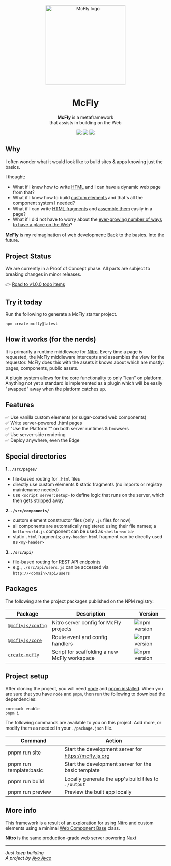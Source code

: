 <p align="center">
  <img width="250" src="https://git.sr.ht/~ayoayco/mcfly/blob/main/assets/mcfly-logo-sm.png" alt="McFly logo" />
</p>

<h1 align="center">McFly</h1>

<p align="center"><strong>McFly</strong> is a metaframework<br />that assists in building on the Web</p>

<p align="center">
  <img src="https://img.shields.io/badge/from-the_future-blue?style=flat" />
  <img src="https://img.shields.io/badge/status-legit-purple?style=flat" />
  <a href="https://mcfly.js.org/demo" target="_blank"><img src="https://img.shields.io/badge/see-the_demo_↗️-blue?style=flat&colorB=28CF8D" /></a>
</p>

## Why

I often wonder what it would look like to build sites & apps knowing just the basics.

I thought:

- What if I knew how to write [HTML](https://developer.mozilla.org/en-US/docs/Web/HTML) and I can have a dynamic web page from that?
- What if I knew how to build [custom elements](https://developer.mozilla.org/en-US/docs/Web/API/Web_components/Using_custom_elements) and that's all the component system I needed?
- What if I can write [HTML fragments](https://developer.mozilla.org/en-US/docs/Web/API/DocumentFragment) and [assemble them](https://developer.mozilla.org/en-US/docs/Web/API/Web_components/Using_shadow_DOM) easily in a page?
- What if I did not have to worry about the [ever-growing number of ways to have a place on the Web](https://ayos.blog/places-in-the-web/)?

**McFly** is my reimagination of web development: Back to the basics. Into the future.

## Project Status

We are currently in a Proof of Concept phase. All parts are subject to breaking changes in minor releases.

👉 [Road to v1.0.0 todo items](https://github.com/ayoayco/McFly/issues?q=is%3Aissue%20state%3Aopen%20milestone%3Av1.0.0)

## Try it today

Run the following to generate a McFly starter project.

```
npm create mcfly@latest
```

## How it works (for the nerds)

It is primarily a runtime middleware for [Nitro](https://nitro.build). Every time a page is requested, the McFly middleware intercepts and assembles the view for the requestor. McFly does this with the assets it knows about which are mostly: pages, components, public assets.

A plugin system allows for the core functionality to only "lean" on platform. Anything not yet a standard is implemented as a plugin which will be easily "swapped" away when the platform catches up.

## Features

✅ Use vanilla custom elements (or sugar-coated web components)<br>
✅ Write server-powered .html pages<br>
✅ "Use the Platform™" on both server runtimes & browsers<br>
✅ Use server-side rendering<br>
✅ Deploy anywhere, even the Edge<br>

## Special directories

**1. `./src/pages/`**

- file-based routing for `.html` files
- directly use custom elements & static fragments (no imports or registry maintenance needed)
- use `<script server:setup>` to define logic that runs on the server, which then gets stripped away

**2. `./src/components/`**

- custom element constructor files (only `.js` files for now)
- all components are automatically registered using their file names; a `hello-world.js` component can be used as `<hello-world>`
- static `.html` fragments; a `my-header.html` fragment can be directly used as `<my-header>`

**3. `./src/api/`**

- file-based routing for REST API endpoints
- e.g., `./src/api/users.js` can be accessed via `http://<domain>/api/users`

## Packages

The following are the project packages published on the NPM registry:

| Package                                                | Description                                  | Version                                                          |
| ------------------------------------------------------ | -------------------------------------------- | ---------------------------------------------------------------- |
| [`@mcflyjs/config`](https://ayco.io/n/@mcflyjs/config) | Nitro server config for McFly projects       | ![npm version](https://img.shields.io/npm/v/%40mcflyjs%2Fconfig) |
| [`@mcflyjs/core`](https://ayco.io/n/@mcflyjs/core)     | Route event and config handlers              | ![npm version](https://img.shields.io/npm/v/%40mcflyjs%2Fcore)   |
| [`create-mcfly`](https://ayco.io/n/create-mcfly)       | Script for scaffolding a new McFly workspace | ![npm version](https://img.shields.io/npm/v/create-mcfly)        |

## Project setup

After cloning the project, you will need [node](https://nodejs.org/en/download) and [pnpm installed](https://pnpm.io/installation). When you are sure that you have `node` and `pnpm`, then run the following to download the dependencies:

```
corepack enable
pnpm i
```

The following commands are available to you on this project. Add more, or modify them as needed in your `./package.json` file.

| Command                 | Action                                                |
| ----------------------- | ----------------------------------------------------- |
| pnpm run site           | Start the development server for https://mcfly.js.org |
| pnpm run template:basic | Start the development server for the basic template   |
| pnpm run build          | Locally generate the app's build files to `./output`  |
| pnpm run preview        | Preview the built app locally                         |

## More info

This framework is a result of [an exploration](https://social.ayco.io/@ayo/111195315785886977) for using [Nitro](https://nitro.build) and custom elements using a minimal [Web Component Base](https://WebComponent.io) class.

**Nitro** is the same production-grade web server powering [Nuxt](https://nuxt.com/)

---

_Just keep building_<br />
_A project by [Ayo Ayco](https://ayo.ayco.io)_
